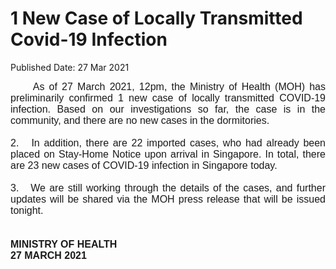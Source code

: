 <html>
    <meta http-equiv="Content-Type" content="text/html; charset=utf-8"/>
    <meta charset="utf-8"/>
    <title>1 New Case of Locally Transmitted  Covid-19 Infection </title>
    <body><h1>1 New Case of Locally Transmitted  Covid-19 Infection </h1>
    <p>Published Date: 27 Mar 2021</p> <p style="text-align: justify;"><span style="font-family: Arial;"><span style="font-size: 16px;">&nbsp; &nbsp; &nbsp;As of 27 March 2021, 12pm, the Ministry of Health (MOH) has preliminarily confirmed 1 new case of locally transmitted COVID-19 infection. Based on our investigations so far, the case is in the community, and there are no new cases in the dormitories.&nbsp;<br><br>2.&nbsp; &nbsp;In addition, there are 22 imported cases, who had already been placed on Stay-Home Notice upon arrival in Singapore. In total, there are 23 new cases of COVID-19 infection in Singapore today.<br><br>3.&nbsp; &nbsp;We are still working through the details of the cases, and further updates will be shared via the MOH press release that will be issued tonight.&nbsp;<br><br><br><strong>MINISTRY OF HEALTH<br>27 MARCH 2021</strong></span></span></p></body>
</html>